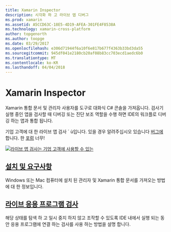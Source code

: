 ```yaml
---
title: Xamarin Inspector
description: 시각화 하 고 라이브 앱 디버그
ms.prod: xamarin
ms.assetid: A5CCD63C-18E5-4D19-AFEA-301FE4F8538A
ms.technology: xamarin-cross-platform
author: topgenorth
ms.author: toopge
ms.date: 03/29/2017
ms.openlocfilehash: e306d71944f6a10f6e817b677f4363b33bd3da55
ms.sourcegitcommit: 945df041e2180cb20af08b83cc703ecd1aedc6b0
ms.translationtype: MT
ms.contentlocale: ko-KR
ms.lasthandoff: 04/04/2018
---
```

# <a name="xamarin-inspector"></a>Xamarin Inspector


Xamarin 통합 문서 및 관리자 사용자를 도구로 대화식 C# 콘솔을 가져옵니다. 검사기 실행 중인 앱을 검사할 때 디버깅 또는 진단 보조 역할을 수행 하면 IDE의 워크플로 디버깅 하는 앱과 통합 됩니다.

기업 고객에 대 한 라이브 앱 검사 ´ ù입니다. 있을 경우 알려주십시오 있습니다 [버그에](~/tools/inspector/install.md#reporting-bugs)합니다. 한 [포럼](https://forums.xamarin.com/categories/inspector) 너무!

[![](images/interactive-1.0.0-bike-inspect-3d-small.png "라이브 앱 검사는 기업 고객에 사용할 수 있는")](images/interactive-1.0.0-bike-inspect-3d.png#lightbox)

## <a name="installation-and-requirementstoolsinspectorinstallmd"></a>[설치 및 요구사항](~/tools/inspector/install.md)

Windows 또는 Mac 컴퓨터에 설치 된 관리자 및 Xamarin 통합 문서를 가져오는 방법에 대 한 정보입니다.

## <a name="inspecting-live-applicationstoolsinspectorinspectmd"></a>[라이브 응용 프로그램 검사](~/tools/inspector/inspect.md)

해당 상태를 탐색 하 고 일시 중지 하지 않고 조작할 수 있도록 IDE 내에서 실행 되는 동안 응용 프로그램에 연결 하는 검사를 사용 하는 방법을 설명 합니다.


